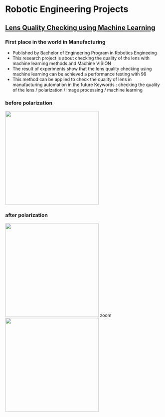 # Robotic Engineering Projects #

## [Lens Quality Checking using Machine Learning](https://github.com/pection/aboutme/tree/master/Len-Quality-Checking-Using-Machine-Learning) ##
### First place in the world in Manufacturing ###
* Published by Bachelor of Engineering Program in Robotics Engineeing
* This research project is about checking the quality of the lens with machine learning methods and Machine VISION
* The result of experiments show that the lens quality checking using machine learning can be achieved a performance testing with 99
* This method can be applied to check the quality of lens in manufacturing automation in the future
Keywords : checking the quality of the lens / polarization / image processing / machine learning

<!-- ![alt text][IM_default] -->
### before polarization ###

<img src ="https://github.com/pection/aboutme/blob/master/Len-Quality-Checking-Using-Machine-Learning/static/Image/example/Default_resize.png" width ="300" height="300">

### after polarization ###

<img src ="https://github.com/pection/aboutme/blob/master/Len-Quality-Checking-Using-Machine-Learning/static/Image/example/BadLine_12.JPG" width ="300" height="300">
zoom
<img src ="https://github.com/pection/aboutme/blob/master/Len-Quality-Checking-Using-Machine-Learning/static/Image/example/BadLine_12_Example.jpg" width ="300" height="300">
